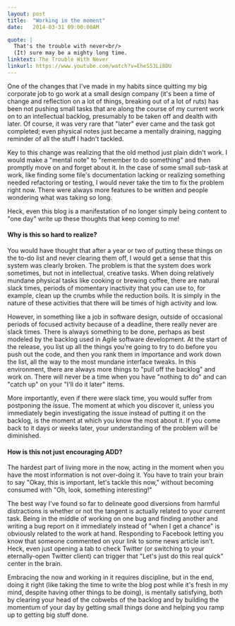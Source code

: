 ```yaml
---
layout: post
title:  "Working in the moment"
date:   2014-03-31 09:00:00AM

quote: | 
  That's the trouble with never<br/>
  (It) sure may be a mighty long time.
linktext: The Trouble With Never
linkurl: https://www.youtube.com/watch?v=EheS53Li8DU
---
```


One of the changes that I've made in my habits since quitting my big corporate job to go work at a small design company (it's been a time of change and reflection on a lot of things, breaking out of a lot of ruts) has been not pushing small tasks that are along the course of my current work on to an intellectual backlog, presumably to be taken off and dealth with later. Of course, it was very rare that "later" ever came and the task got completed; even physical notes just became a mentally draining, nagging reminder of all the stuff I hadn't tackled.

Key to this change was realizing that the old method just plain didn't work. I would make a "mental note" to "remember to do something" and then promptly move on and forget about it. In the case of some small sub-task at work, like finding some file's documentation lacking or realizing something needed refactoring or testing, I would never take the tim to fix the problem right now. There were always more features to be written and people wondering what was taking so long.

Heck, even this blog is a manifestation of no longer simply being content to "one day" write up these thoughts that keep coming to me!

#### Why is this so hard to realize?

You would have thought that after a year or two of putting these things on the to-do list and never clearing them off, I would get a sense that this system was clearly broken. The problem is that the system does work sometimes, but not in intellectual, creative tasks. When doing relatively mundane physical tasks like cooking or brewing coffee, there are natural slack times, periods of momentary inactivity that you can use to, for example, clean up the crumbs while the reduction boils. It is simply in the nature of these activities that there will be times of high activity and low. 

However, in something like a job in software design, outside of occasional periods of focused activity because of a deadline, there really never are slack times. There is always something to be done, perhaps as best modeled by the backlog used in Agile software development. At the start of the release, you list up all the things you're going to try to do before you push out the code, and then you rank them in importance and work down the list, all the way to the most mundane interface tweaks. In this environment, there are always more things to "pull off the backlog" and work on. There will never be a time when you have "nothing to do" and can "catch up" on your "I'll do it later" items.

More importantly, even if there were slack time, you would suffer from postponing the issue. The moment at which you discover it, unless you immediately begin investigating the issue instead of putting it on the backlog, is the moment at which you know the most about it. If you come back to it days or weeks later, your understanding of the problem will be diminished. 

#### How is this not just encouraging ADD?

The hardest part of living more in the now, acting in the moment when you have the most information is not over-doing it. You have to train your brain to say "Okay, this is important, let's tackle this now," without becoming consumed with "Oh, look, something interesting!"

The best way I've found so far to delineate good diversions from harmful distractions is whether or not the tangent is actually related to your current task. Being in the middle of working on one bug and finding another and writing a bug report on it immediately instead of "when I get a chance" is obviously related to the work at hand. Responding to Facebook letting you know that someone commented on your link to some news article isn't. Heck, even just opening a tab to check Twitter (or switching to your eternally-open Twitter client) can trigger that "Let's just do this real quick" center in the brain.

Embracing the now and working in it requires discipline, but in the end, doing it right (like taking the time to write the blog post while it's fresh in my mind, despite having other things to be doing), is mentally satisfying, both by clearing your head of the cobwebs of the backlog and by building the momentum of your day by getting small things done and helping you ramp up to getting big stuff done.